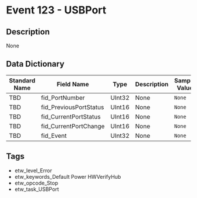 # Event 123 - USBPort

## Description
None

## Data Dictionary
|Standard Name|Field Name|Type|Description|Sample Value|
|---|---|---|---|---|
|TBD|fid_PortNumber|UInt32|None|`None`|
|TBD|fid_PreviousPortStatus|UInt16|None|`None`|
|TBD|fid_CurrentPortStatus|UInt16|None|`None`|
|TBD|fid_CurrentPortChange|UInt16|None|`None`|
|TBD|fid_Event|UInt32|None|`None`|

## Tags
* etw_level_Error
* etw_keywords_Default Power HWVerifyHub
* etw_opcode_Stop
* etw_task_USBPort